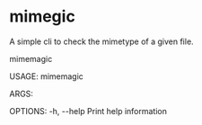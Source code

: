 # mimegic
A simple cli to check the mimetype of a given file.

mimemagic

USAGE:
    mimemagic <PATH>

ARGS:
    <PATH>

OPTIONS:
    -h, --help    Print help information

